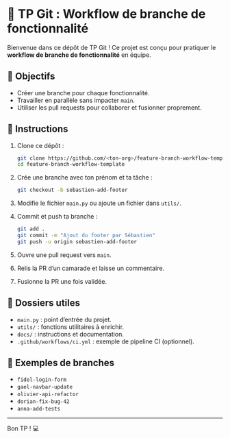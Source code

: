 # 🧪 TP Git : Workflow de branche de fonctionnalité

Bienvenue dans ce dépôt de TP Git ! Ce projet est conçu pour pratiquer le **workflow de branche de fonctionnalité** en équipe.

## 🎯 Objectifs

- Créer une branche pour chaque fonctionnalité.
- Travailler en parallèle sans impacter `main`.
- Utiliser les pull requests pour collaborer et fusionner proprement.

## 🚀 Instructions

1. Clone ce dépôt :
   ```bash
   git clone https://github.com/<ton-org>/feature-branch-workflow-template.git
   cd feature-branch-workflow-template
   ```

2. Crée une branche avec ton prénom et ta tâche :
   ```bash
   git checkout -b sebastien-add-footer
   ```

3. Modifie le fichier `main.py` ou ajoute un fichier dans `utils/`.

4. Commit et push ta branche :
   ```bash
   git add .
   git commit -m "Ajout du footer par Sébastien"
   git push -u origin sebastien-add-footer
   ```

5. Ouvre une pull request vers `main`.

6. Relis la PR d’un camarade et laisse un commentaire.

7. Fusionne la PR une fois validée.

## 📂 Dossiers utiles

- `main.py` : point d’entrée du projet.
- `utils/` : fonctions utilitaires à enrichir.
- `docs/` : instructions et documentation.
- `.github/workflows/ci.yml` : exemple de pipeline CI (optionnel).

## 👥 Exemples de branches

- `fidel-login-form`
- `gael-navbar-update`
- `olivier-api-refactor`
- `dorian-fix-bug-42`
- `anna-add-tests`

---

Bon TP ! 💻

